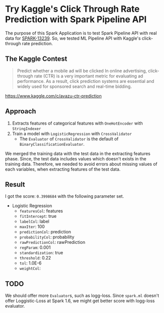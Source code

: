 # Try Kaggle's Click Through Rate Prediction with Spark Pipeline API

The purpose of this Spark Application is to test Spark Pipeline API with real data for [SPARK-13239](https://issues.apache.org/jira/browse/SPARK-13239).
So, we tested ML Pipeline API with Kaggle's click-through rate prediction.

## The Kaggle Contest

> Predict whether a mobile ad will be clicked
> In online advertising, click-through rate (CTR) is a very important metric for evaluating ad performance. As a result, click prediction systems are essential and widely used for sponsored search and real-time bidding.

https://www.kaggle.com/c/avazu-ctr-prediction


## Approach

1. Extracts features of categorical features with `OneHotEncoder` with `StringIndexer`
2. Train a model with `LogisticRegression` with `CrossValidator`
    - The `Evaluator` of `CrossValidator` is the default of `BinaryClassificationEvaluator`.

We merged the training data with the test data in the extracting features phase.
Since, the test data includes values which doesn't exists in the training data.
Therefore, we needed to avoid errors about missing values of each variables, when extracting features of the test data.

## Result

I got the score: `0.3998684` with the following parameter set.

- Logistic Regression
    - `featuresCol`: features
    - `fitIntercept`: true
    - `labelCol`: label
    - `maxIter`: 100
    - `predictionCol`: prediction
    - `probabilityCol`: probability
    - `rawPredictionCol`: rawPrediction
    - `regParam`: 0.001
    - `standardization`: true
    - `threshold`: 0.22
    - `tol`: 1.0E-6
    - `weightCol`:

## TODO

We should offer more `Evaluator`s, such as logg-loss.
Since `spark.ml` doesn't offer Loggistic-Loss at Spark 1.6, we might get better score with logg-loss evaluator.
